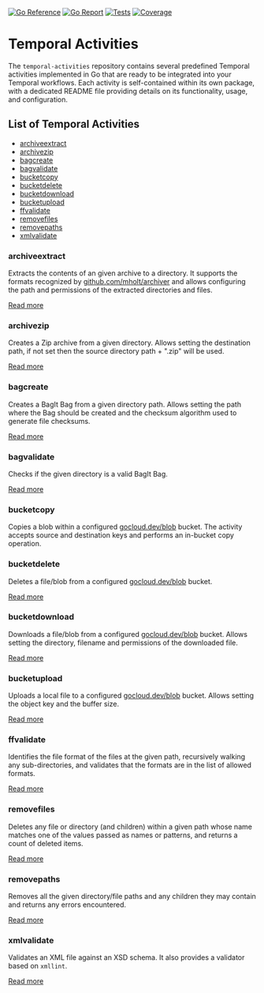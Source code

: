 [![Go Reference](https://pkg.go.dev/badge/github.com/artefactual-sdps/temporal-activities.svg)](https://pkg.go.dev/github.com/artefactual-sdps/temporal-activities)
[![Go Report](https://goreportcard.com/badge/github.com/artefactual-sdps/temporal-activities)](https://goreportcard.com/report/github.com/artefactual-sdps/temporal-activities)
[![Tests](https://github.com/artefactual-sdps/temporal-activities/actions/workflows/test.yml/badge.svg)](https://github.com/artefactual-sdps/temporal-activities/actions/workflows/test.yml)
[![Coverage](https://img.shields.io/codecov/c/github/artefactual-sdps/temporal-activities)](https://app.codecov.io/gh/artefactual-sdps/temporal-activities)

# Temporal Activities

The `temporal-activities` repository contains several predefined Temporal
activities implemented in Go that are ready to be integrated into your Temporal
workflows. Each activity is self-contained within its own package, with a
dedicated README file providing details on its functionality, usage, and
configuration.

## List of Temporal Activities

- [archiveextract](#archiveextract)
- [archivezip](#archivezip)
- [bagcreate](#bagcreate)
- [bagvalidate](#bagvalidate)
- [bucketcopy](#bucketcopy)
- [bucketdelete](#bucketdelete)
- [bucketdownload](#bucketdownload)
- [bucketupload](#bucketupload)
- [ffvalidate](#ffvalidate)
- [removefiles](#removefiles)
- [removepaths](#removepaths)
- [xmlvalidate](#xmlvalidate)

### archiveextract

Extracts the contents of an given archive to a directory. It supports the
formats recognized by [github.com/mholt/archiver] and allows configuring the
path and permissions of the extracted directories and files.

[Read more](./archiveextract/README.md)

### archivezip

Creates a Zip archive from a given directory. Allows setting the destination
path, if not set then the source directory path + ".zip" will be used.

[Read more](./archivezip/README.md)

### bagcreate

Creates a BagIt Bag from a given directory path. Allows setting the path where
the Bag should be created and the checksum algorithm used to generate file
checksums.

[Read more](./bagcreate/README.md)

### bagvalidate

Checks if the given directory is a valid BagIt Bag.

[Read more](./bagvalidate/README.md)

### bucketcopy

Copies a blob within a configured [gocloud.dev/blob] bucket. The activity
accepts source and destination keys and performs an in-bucket copy operation.

### bucketdelete

Deletes a file/blob from a configured [gocloud.dev/blob] bucket.

[Read more](./bucketdelete/README.md)

### bucketdownload

Downloads a file/blob from a configured [gocloud.dev/blob] bucket. Allows
setting the directory, filename and permissions of the downloaded file.

[Read more](./bucketdownload/README.md)

### bucketupload

Uploads a local file to a configured [gocloud.dev/blob] bucket. Allows setting
the object key and the buffer size.

[Read more](./bucketupload/README.md)

### ffvalidate

Identifies the file format of the files at the given path, recursively walking
any sub-directories, and validates that the formats are in the list of allowed
formats.

[Read more](./ffvalidate/README.md)

### removefiles

Deletes any file or directory (and children) within a given path whose name
matches one of the values passed as names or patterns, and returns a count of
deleted items.

[Read more](./removefiles/README.md)

### removepaths

Removes all the given directory/file paths and any children they may contain
and returns any errors encountered.

[Read more](./removepaths/README.md)

### xmlvalidate

Validates an XML file against an XSD schema. It also provides a validator based
on `xmllint`.

[Read more](./xmlvalidate/README.md)

[github.com/mholt/archiver]: https://pkg.go.dev/github.com/mholt/archiver/v4
[gocloud.dev/blob]: https://pkg.go.dev/gocloud.dev/blob

